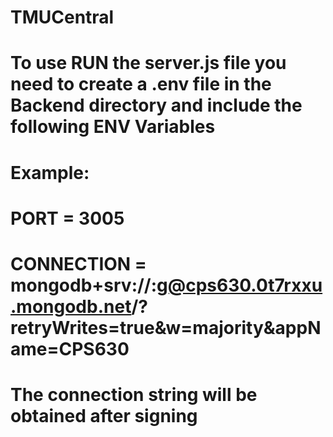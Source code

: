# TMUCentral

# To use RUN the server.js file you need to create a .env file in the Backend directory and include the following ENV Variables
# Example:
# PORT = 3005
# CONNECTION = mongodb+srv://<username>:<password>g@cps630.0t7rxxu.mongodb.net/?retryWrites=true&w=majority&appName=CPS630
# The connection string will be obtained after signing